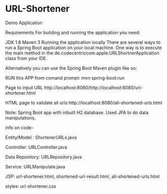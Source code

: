 # URL-Shortener
Demo Application

Requirements
For building and running the application you need:

JDK 1.8
Maven 3
Running the application locally
There are several ways to run a Spring Boot application on your local machine. One way is to execute the main method in the de.codecentriccom.apple.URLShortnerApplication class from your IDE.

Alternatively you can use the Spring Boot Maven plugin like so:

RUN this APP from comand prompt:
mvn spring-boot:run

Page to input URL
http://localhost:8080/http://localhost:8080/url-shortener.html

HTML page to validate all urls
http://localhost:8080/all-shortened-urls.html


Note:
Spring Boot app with inbuilt H2 database.
Used JPA to do data manipulations.

info on code-

Entity/Model : ShortenerURLs.java

Controller: URLController.java

Data Repository: URLRepository.java

Service: URLManipulate.java

JSP: url-shortener.html, shortened-url-result.html, all-shortened-urls.html

styles: url-shortener.css
